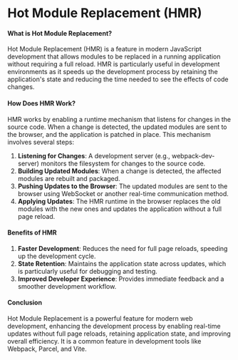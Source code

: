 # Hot Module Replacement (HMR)

#### What is Hot Module Replacement?

Hot Module Replacement (HMR) is a feature in modern JavaScript development that allows modules to be replaced in a running application without requiring a full reload. HMR is particularly useful in development environments as it speeds up the development process by retaining the application's state and reducing the time needed to see the effects of code changes.

#### How Does HMR Work?

HMR works by enabling a runtime mechanism that listens for changes in the source code. When a change is detected, the updated modules are sent to the browser, and the application is patched in place. This mechanism involves several steps:

1. **Listening for Changes**: A development server (e.g., webpack-dev-server) monitors the filesystem for changes to the source code.
2. **Building Updated Modules**: When a change is detected, the affected modules are rebuilt and packaged.
3. **Pushing Updates to the Browser**: The updated modules are sent to the browser using WebSocket or another real-time communication method.
4. **Applying Updates**: The HMR runtime in the browser replaces the old modules with the new ones and updates the application without a full page reload.

#### Benefits of HMR

1. **Faster Development**: Reduces the need for full page reloads, speeding up the development cycle.
2. **State Retention**: Maintains the application state across updates, which is particularly useful for debugging and testing.
3. **Improved Developer Experience**: Provides immediate feedback and a smoother development workflow.

#### Conclusion

Hot Module Replacement is a powerful feature for modern web development, enhancing the development process by enabling real-time updates without full page reloads, retaining application state, and improving overall efficiency. It is a common feature in development tools like Webpack, Parcel, and Vite.
